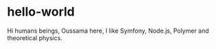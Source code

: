 # hello-world

Hi humans beings,
Oussama here, I like Symfony, Node.js, Polymer and theoretical physics.

